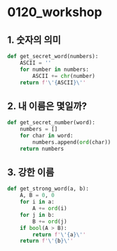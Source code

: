 # 0120_workshop



## 1. 숫자의 의미

```python
def get_secret_word(numbers):
    ASCII = ''
    for number in numbers:
        ASCII += chr(number)
    return f'\'{ASCII}\''
```

## 2. 내 이름은 몇일까?

```python
def get_secret_number(word):
    numbers = []
    for char in word:
        numbers.append(ord(char))
    return numbers
```

## 3. 강한 이름

```python
def get_strong_word(a, b):
    A, B = 0, 0
    for i in a:
        A += ord(i)
    for j in b:
        B += ord(j)
    if bool(A > B):
        return f'\'{a}\''
    return f'\'{b}\''
```

